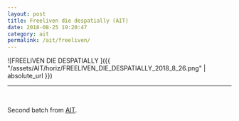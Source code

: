 ```yaml
---
layout: post
title: Freeliven die despatially (AIT)
date: 2018-08-25 19:20:47
category: ait
permalink: /ait/freeliven/ 
---
```


![FREELIVEN DIE DESPATIALLY ]({{ "/assets/AIT/horiz/FREELIVEN_DIE_DESPATIALLY_2018_8_26.png" | absolute_url }})

---

&nbsp;
&nbsp;


Second batch from [AIT](https://github.com/jchwenger/AIT).

